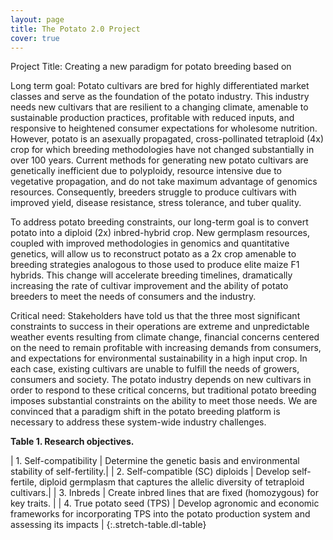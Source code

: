 ```yaml
---
layout: page
title: The Potato 2.0 Project
cover: true
---
```


Project Title: Creating a new paradigm for potato breeding based on

Long term goal: Potato cultivars are bred for highly differentiated market classes and serve as the foundation of the potato industry. This industry needs new cultivars that are resilient to a changing climate, amenable to sustainable production practices, profitable with reduced inputs, and responsive to heightened consumer expectations for wholesome nutrition. However, potato is an asexually propagated, cross-pollinated tetraploid (4x) crop for which breeding methodologies have not changed substantially in over 100 years. Current methods for generating new potato cultivars are genetically inefficient due to polyploidy, resource intensive due to vegetative propagation, and do not take maximum advantage of genomics resources. Consequently, breeders struggle to produce cultivars with improved yield, disease resistance, stress tolerance, and tuber quality.

To address potato breeding constraints, our long-term goal is to convert potato into a diploid (2x) inbred-hybrid crop. New germplasm resources, coupled with improved methodologies in genomics and quantitative genetics, will allow us to reconstruct potato as a 2x crop amenable to breeding strategies analogous to those used to produce elite maize F1 hybrids. This change will accelerate breeding timelines, dramatically increasing the rate of cultivar improvement and the ability of potato breeders to meet the needs of consumers and the industry.

Critical need: Stakeholders have told us that the three most significant constraints to success in their operations are extreme and unpredictable weather events resulting from climate change, financial concerns centered on the need to remain profitable with increasing demands from consumers, and expectations for environmental sustainability in a high input crop. In each case, existing cultivars are unable to fulfill the needs of growers, consumers and society. The potato industry depends on new cultivars in order to respond to these critical concerns, but traditional potato breeding imposes substantial constraints on the ability to meet those needs. We are convinced that a paradigm shift in the potato breeding platform is necessary to address these system-wide industry challenges.

**Table 1. Research objectives.**

| 1. Self-compatibility | Determine the genetic basis and environmental stability of self-fertility.|
| 2. Self-compatible (SC) diploids | Develop self-fertile, diploid germplasm that captures the allelic diversity of tetraploid cultivars.|
| 3. Inbreds | Create inbred lines that are fixed (homozygous) for key traits. |
| 4. True potato seed (TPS) | Develop agronomic and economic frameworks for incorporating TPS into the potato production system and assessing its impacts |
{:.stretch-table.dl-table}

